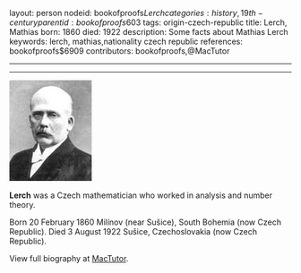 layout: person
nodeid: bookofproofs$Lerch
categories: history,19th-century
parentid: bookofproofs$603
tags: origin-czech-republic
title: Lerch, Mathias
born: 1860
died: 1922
description: Some facts about Mathias Lerch
keywords: lerch, mathias,nationality czech republic
references: bookofproofs$6909
contributors: bookofproofs,@MacTutor

---


---

![Lerch.jpg](https://github.com/bookofproofs/bookofproofs.github.io/blob/main/_sources/_assets/images/portraits/Lerch.jpg?raw=true)

**Lerch** was a Czech mathematician who worked in analysis and number theory.

Born 20 February 1860 Milínov (near Sušice), South Bohemia (now Czech Republic). Died 3 August 1922 Sušice, Czechoslovakia (now Czech Republic).


View full biography at [MacTutor](https://mathshistory.st-andrews.ac.uk/Biographies/Lerch/).